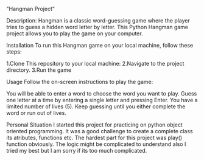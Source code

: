 "Hangman Project" 

Description:
Hangman is a classic word-guessing game where the player tries to guess a hidden word letter by letter. This Python Hangman game project allows you to play the game on your computer.

Installation
To run this Hangman game on your local machine, follow these steps:

1.Clone This repository to your local machine:
2.Navigate to the project directory. 
3.Run the game

Usage
Follow the on-screen instructions to play the game:

You will be able to enter a word to choose the word you want to play.
Guess one letter at a time by entering a single letter and pressing Enter.
You have a limited number of lives (5).
Keep guessing until you either complete the word or run out of lives.

Personal Situation
I started this project for practicing on python object oriented programming. It was a good challenge to create a complete class its atributes, functions etc. The hardest part for this project was play() function obviously. The logic might be complicated to understand also I tried my best but
I am sorry if its too much complicated.  